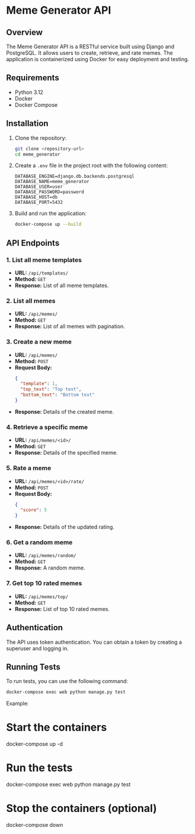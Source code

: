 # Meme Generator API

## Overview

The Meme Generator API is a RESTful service built using Django and PostgreSQL. It allows users to create, retrieve, and rate memes. The application is containerized using Docker for easy deployment and testing.

## Requirements

- Python 3.12
- Docker
- Docker Compose

## Installation

1. Clone the repository:

   ```bash
   git clone <repository-url>
   cd meme_generator
   ```

2. Create a `.env` file in the project root with the following content:

   ```env
   DATABASE_ENGINE=django.db.backends.postgresql
   DATABASE_NAME=meme_generator
   DATABASE_USER=user
   DATABASE_PASSWORD=password
   DATABASE_HOST=db
   DATABASE_PORT=5432
   ```

3. Build and run the application:
   ```bash
   docker-compose up --build
   ```

## API Endpoints

### 1. List all meme templates

- **URL:** `/api/templates/`
- **Method:** `GET`
- **Response:** List of all meme templates.

### 2. List all memes

- **URL:** `/api/memes/`
- **Method:** `GET`
- **Response:** List of all memes with pagination.

### 3. Create a new meme

- **URL:** `/api/memes/`
- **Method:** `POST`
- **Request Body:**
  ```json
  {
    "template": 1,
    "top_text": "Top text",
    "bottom_text": "Bottom text"
  }
  ```
- **Response:** Details of the created meme.

### 4. Retrieve a specific meme

- **URL:** `/api/memes/<id>/`
- **Method:** `GET`
- **Response:** Details of the specified meme.

### 5. Rate a meme

- **URL:** `/api/memes/<id>/rate/`
- **Method:** `POST`
- **Request Body:**
  ```json
  {
    "score": 5
  }
  ```
- **Response:** Details of the updated rating.

### 6. Get a random meme

- **URL:** `/api/memes/random/`
- **Method:** `GET`
- **Response:** A random meme.

### 7. Get top 10 rated memes

- **URL:** `/api/memes/top/`
- **Method:** `GET`
- **Response:** List of top 10 rated memes.

## Authentication

The API uses token authentication. You can obtain a token by creating a superuser and logging in.

## Running Tests

To run tests, you can use the following command:

```bash
docker-compose exec web python manage.py test
```

Example:

# Start the containers

docker-compose up -d

# Run the tests

docker-compose exec web python manage.py test

# Stop the containers (optional)

docker-compose down
